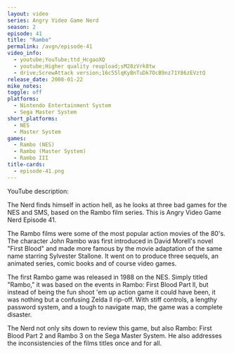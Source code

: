 ```yaml
---
layout: video
series: Angry Video Game Nerd
season: 2
episode: 41
title: "Rambo"
permalink: /avgn/episode-41
video_info:
  - youtube;YouTube;ttd_HcgaoXQ
  - youtube;Higher quality reupload;sM28zVrk8tw
  - drive;ScrewAttack version;16c55lqKyBnTuDk7OcB9nz71Y86zEVztQ
release_date: 2008-01-22
mike_notes:
toggle: off
platforms:
  - Nintendo Entertainment System
  - Sega Master System
short_platforms:
  - NES
  - Master System
games:
  - Rambo (NES)
  - Rambo (Master System)
  - Rambo III
title-cards:
  - episode-41.png
---
```


<p class="yt-description">YouTube description:</p>

The Nerd finds himself in action hell, as he looks at three bad games for the NES and SMS, based on the Rambo film series. This is Angry Video Game Nerd Episode 41.

The Rambo films were some of the most popular action movies of the 80's.  The character John Rambo was first introduced in David Morell's novel "First Blood" and made more famous by the movie adaptation of the same name starring Sylvester Stallone. It went on to produce three sequels, an animated series, comic books and of course video games.

The first Rambo game was released in 1988 on the NES. Simply titled "Rambo," it was based on the events in Rambo: First Blood Part ll, but instead of being the fun shoot 'em up action game it could have been, it was nothing but a confusing Zelda ll rip-off.  With stiff controls, a lengthy password system, and a tough to navigate map, the game was a complete disaster.

The Nerd not only sits down to review this game, but also Rambo: First Blood Part 2 and Rambo 3 on the Sega Master System. He also addresses the inconsistencies of the films titles once and for all.